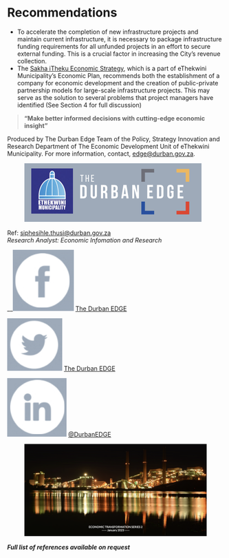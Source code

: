 # Recommendations

* To accelerate the completion of new infrastructure projects and maintain current infrastructure, it is necessary to package infrastructure funding requirements for all unfunded projects in an effort to secure external funding. This is a crucial factor in increasing the City’s revenue collection.
* The [Sakha iTheku Economic Strategy](https://www.durban.gov.za/storage/PDF%20Documents/Shape%20Durban/Sakha%20iTheku\_Shape%20Durban.pdf), which is a part of eThekwini Municipality’s Economic Plan, recommends both the establishment of a company for economic development and the creation of public-private partnership models for large-scale infrastructure projects. This may serve as the solution to several problems that project managers have identified (See Section 4 for full discussion)

> **“Make better informed decisions with cutting-edge economic insight”**

Produced by The Durban Edge Team of the Policy, Strategy Innovation and Research Department of The Economic Development Unit of eThekwini Municipality. For more information, contact, [edge@durban.gov.za](mailto:edge@durban.gov.za).

<figure><img src=".gitbook/assets/image (6).png" alt=""><figcaption></figcaption></figure>

Ref: [siphesihle.thusi@durban.gov.za](mailto:siphesihle.thusi@durban.gov.za)\
_Research Analyst: Economic Infomation and Research_

__<img src=".gitbook/assets/image (2).png" alt="" data-size="line"> [The Durban EDGE](https://web.facebook.com/durbanedge)

<img src=".gitbook/assets/image (5).png" alt="" data-size="line"> [The Durban EDGE](https://twitter.com/DurbanEdge)

<img src=".gitbook/assets/image (8).png" alt="" data-size="line"> [@DurbanEDGE](https://www.linkedin.com/company/the-durban-edge/)

<figure><img src=".gitbook/assets/image (7).png" alt=""><figcaption></figcaption></figure>

_**Full list of references available on request**_
